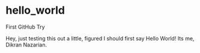 # hello_world
First GitHub Try

Hey, just testing this out a little, figured I should first say Hello World! Its me, Dikran Nazarian.
